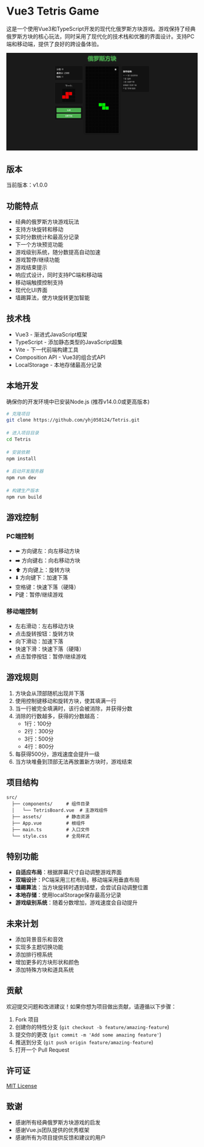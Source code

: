 # Vue3 Tetris Game

这是一个使用Vue3和TypeScript开发的现代化俄罗斯方块游戏。游戏保持了经典俄罗斯方块的核心玩法，同时采用了现代化的技术栈和优雅的界面设计。支持PC端和移动端，提供了良好的跨设备体验。

![游戏截图](./public/screenshot.png)

## 版本

当前版本：v1.0.0

## 功能特点

- 经典的俄罗斯方块游戏玩法
- 支持方块旋转和移动
- 实时分数统计和最高分记录
- 下一个方块预览功能
- 游戏级别系统，随分数提高自动加速
- 游戏暂停/继续功能
- 游戏结束提示
- 响应式设计，同时支持PC端和移动端
- 移动端触摸控制支持
- 现代化UI界面
- 墙踢算法，使方块旋转更加智能

## 技术栈

- Vue3 - 渐进式JavaScript框架
- TypeScript - 添加静态类型的JavaScript超集
- Vite - 下一代前端构建工具
- Composition API - Vue3的组合式API
- LocalStorage - 本地存储最高分记录

## 本地开发

确保你的开发环境中已安装Node.js (推荐v14.0.0或更高版本)

```bash
# 克隆项目
git clone https://github.com/yhj050124/Tetris.git

# 进入项目目录
cd Tetris

# 安装依赖
npm install

# 启动开发服务器
npm run dev

# 构建生产版本
npm run build
```

## 游戏控制

### PC端控制
- ⬅️ 方向键左：向左移动方块
- ➡️ 方向键右：向右移动方块
- ⬆️ 方向键上：旋转方块
- ⬇️ 方向键下：加速下落
- 空格键：快速下落（硬降）
- P键：暂停/继续游戏

### 移动端控制
- 左右滑动：左右移动方块
- 点击旋转按钮：旋转方块
- 向下滑动：加速下落
- 快速下滑：快速下落（硬降）
- 点击暂停按钮：暂停/继续游戏

## 游戏规则

1. 方块会从顶部随机出现并下落
2. 使用控制键移动和旋转方块，使其填满一行
3. 当一行被完全填满时，该行会被消除，并获得分数
4. 消除的行数越多，获得的分数越高：
   - 1行：100分
   - 2行：300分
   - 3行：500分
   - 4行：800分
5. 每获得500分，游戏速度会提升一级
6. 当方块堆叠到顶部无法再放置新方块时，游戏结束

## 项目结构

```
src/
  ├── components/     # 组件目录
  │   └── TetrisBoard.vue  # 主游戏组件
  ├── assets/         # 静态资源
  ├── App.vue         # 根组件
  ├── main.ts         # 入口文件
  └── style.css       # 全局样式
```

## 特别功能

- **自适应布局**：根据屏幕尺寸自动调整游戏界面
- **双端设计**：PC端采用三栏布局，移动端采用垂直布局
- **墙踢算法**：当方块旋转时遇到墙壁，会尝试自动调整位置
- **本地存储**：使用localStorage保存最高分记录
- **游戏级别系统**：随着分数增加，游戏速度会自动提升

## 未来计划

- 添加背景音乐和音效
- 实现多主题切换功能
- 添加排行榜系统
- 增加更多的方块形状和颜色
- 添加特殊方块和道具系统

## 贡献

欢迎提交问题和改进建议！如果你想为项目做出贡献，请遵循以下步骤：

1. Fork 项目
2. 创建你的特性分支 (`git checkout -b feature/amazing-feature`)
3. 提交你的更改 (`git commit -m 'Add some amazing feature'`)
4. 推送到分支 (`git push origin feature/amazing-feature`)
5. 打开一个 Pull Request

## 许可证

[MIT License](LICENSE)

## 致谢

- 感谢所有经典俄罗斯方块游戏的启发
- 感谢Vue.js团队提供的优秀框架
- 感谢所有为项目提供反馈和建议的用户

